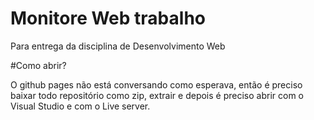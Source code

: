 # Monitore Web trabalho
 Para entrega da disciplina de Desenvolvimento Web

#Como abrir?

O github pages não está conversando como esperava, então é preciso baixar todo repositório como zip, extrair e depois é preciso abrir com o Visual Studio e  com o Live server.
